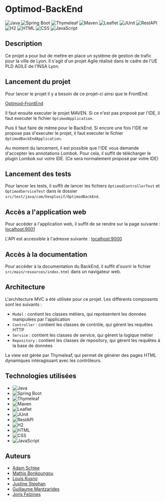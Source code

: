 # Optimod-BackEnd
![Java](https://img.shields.io/badge/-Java-black?style=flat-circle&logo=java)
![Spring Boot](https://img.shields.io/badge/-Spring%20Boot-black?style=flat-circle&logo=spring)
![Thymeleaf](https://img.shields.io/badge/-Thymeleaf-black?style=flat-circle&logo=thymeleaf)
![Maven](https://img.shields.io/badge/-Maven-black?style=flat-circle&logo=apache-maven)
![Leaflet](https://img.shields.io/badge/-Leaflet-black?style=flat-circle&logo=leaflet)
![JUnit](https://img.shields.io/badge/-JUnit-black?style=flat-circle&logo=junit)
![RestAPI](https://img.shields.io/badge/-RestAPI-black?style=flat-circle&logo=restapi)
![H2](https://img.shields.io/badge/-H2-black?style=flat-circle&logo=h2)
![HTML](https://img.shields.io/badge/-HTML-black?style=flat-circle&logo=html5)
![CSS](https://img.shields.io/badge/-CSS-black?style=flat-circle&logo=css3)
![JavaScript](https://img.shields.io/badge/-JavaScript-black?style=flat-circle&logo=javascript)

## Description

Ce projet a pour but de mettre en place un système de gestion de trafic pour la ville de Lyon. Il s'agit d'un projet Agile réalisé dans le cadre de l'UE PLD AGILE de l'INSA Lyon.

## Lancement du projet

Pour lancer le projet il y a besoin de ce projet-ci ainsi que le FrontEnd:

[Optimod-FrontEnd](https://github.com/hexplosif/Optimod-FrontEnd.git)

Il faut ensuite executer le projet MAVEN. Si ce n'est pas proposé par l'IDE, il faut executer le fichier `OptimodApplication`.

Puis il faut faire de même pour le BackEnd. Si encore une fois l'IDE ne propose pas d'executer le projet, il faut executer le fichier `OptimodBackEndApplication`.

Au moment du lancement, il est possible que l'IDE vous demande d'accepter les annotations Lombok. Pour cela, il suffit de télécharger le plugin Lombok sur votre IDE. (Ce sera normalement proposé par votre IDE)

## Lancement des tests

Pour lancer les tests, il suffit de lancer les fichiers `OptimodControllerTest` et `OptimodServiceTest` dans le dossier `src/test/java/com/hexplosif/OptimodBackEnd`.

## Accès a l'application web

Pour accéder à l'application web, il suffit de se rendre sur la page suivante :
[localhost:9001](http://localhost:9001)

L'API est accessible à l'adresse suivante :
[localhost:9000](http://localhost:9000)

## Accès à la documentation

Pour accéder à la documentation du BackEnd, il suffit d'ouvrir le fichier `src/main/resources/index.html` dans un navigateur web. 

## Architecture

L'architecture MVC a été utilisée pour ce projet. Les différents composants sont les suivants :

- `Model` : contient les classes métiers, qui représentent les données manipulées par l'application
- `Controller` : contient les classes de contrôle, qui gèrent les requêtes HTTP
- `Service` : contient les classes de service, qui gèrent la logique métier
- `Repository` : contient les classes de repository, qui gèrent les requêtes à la base de données

La view est gérée par Thymeleaf, qui permet de générer des pages HTML dynamiques intéragissant avec les contrôleurs.

## Technologies utilisées

- ![Java](https://img.shields.io/badge/-Java-black?style=flat-circle&logo=java)
- ![Spring Boot](https://img.shields.io/badge/-Spring%20Boot-black?style=flat-circle&logo=spring)
- ![Thymeleaf](https://img.shields.io/badge/-Thymeleaf-black?style=flat-circle&logo=thymeleaf)
- ![Maven](https://img.shields.io/badge/-Maven-black?style=flat-circle&logo=apache-maven)
- ![Leaflet](https://img.shields.io/badge/-Leaflet-black?style=flat-circle&logo=leaflet)
- ![JUnit](https://img.shields.io/badge/-JUnit-black?style=flat-circle&logo=junit)
- ![RestAPI](https://img.shields.io/badge/-RestAPI-black?style=flat-circle&logo=restapi)
- ![H2](https://img.shields.io/badge/-H2-black?style=flat-circle&logo=h2)
- ![HTML](https://img.shields.io/badge/-HTML-black?style=flat-circle&logo=html5)
- ![CSS](https://img.shields.io/badge/-CSS-black?style=flat-circle&logo=css3)
- ![JavaScript](https://img.shields.io/badge/-JavaScript-black?style=flat-circle&logo=javascript)

## Auteurs

- [Adam Schlee](https://github.com/AdSchl2E)
- [Mathis Bonkoungou](https://github.com/mbonkoungou)
- [Louis Kusno](https://github.com/howdrox)
- [Justine Stephan](https://github.com/JustineStep)
- [Guillaume Mantzarides](https://github.com/equisarque)
- [Joris Felzines](https://github.com/Ereguof)

